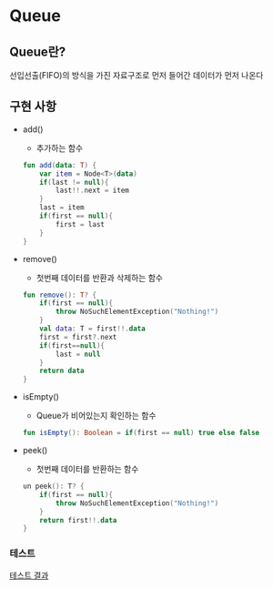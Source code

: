 # Queue
## Queue란?
선입선출(FIFO)의 방식을 가진 자료구조로 먼저 들어간 데이터가 먼저 나온다

## 구현 사항
- add()
    - 추가하는 함수 
    ```kotlin
    fun add(data: T) {
        var item = Node<T>(data)
        if(last != null){
            last!!.next = item
        }
        last = item
        if(first == null){
            first = last
        }
    }
    ```

- remove()
    - 첫번째 데이터를 반환과 삭제하는 함수
    ```kotlin
    fun remove(): T? {
        if(first == null){
            throw NoSuchElementException("Nothing!")
        }
        val data: T = first!!.data
        first = first?.next
        if(first==null){
            last = null
        }
        return data
    }
    ```
- isEmpty()
    - Queue가 비어있는지 확인하는 함수
    ```kotlin
    fun isEmpty(): Boolean = if(first == null) true else false
    ```
- peek()
    - 첫번째 데이터를 반환하는 함수
    ```kotlin
    un peek(): T? {
        if(first == null){
            throw NoSuchElementException("Nothing!")
        }
        return first!!.data
    }
    ```
### 테스트
[테스트 결과](./img/queue.png)